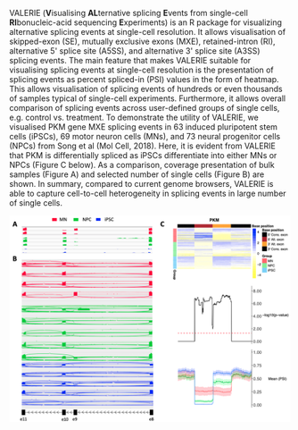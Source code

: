 VALERIE (**V**isualising **AL**ternative splicing **E**vents from single-cell **RI**bonucleic-acid sequencing **E**xperiments) is an R package for visualizing alternative splicing events at single-cell resolution. It allows visualisation of skipped-exon (SE), mutually exclusive exons (MXE), retained-intron (RI), alternative 5' splice site (A5SS), and alternative 3' splice site (A3SS) splicing events. The main feature that makes VALERIE suitable for visualising splicing events at single-cell resolution is the presentation of splicing events as percent spliced-in (PSI) values in the form of heatmap. This allows visualisation of splicing events of hundreds or even thousands of samples typical of single-cell experiments. Furthermore, it allows overall comparison of splicing events across user-defined groups of single cells, e.g. control vs. treatment. To demonstrate the utility of VALERIE, we visualised PKM gene MXE splicing events in 63 induced pluripotent stem cells (iPSCs), 69 motor neuron cells (MNs), and 73 neural progenitor cells (NPCs) from Song et al (Mol Cell, 2018). Here, it is evident from VALERIE that PKM is differentially spliced as iPSCs differentiate into either MNs or NPCs (Figure C below). As a comparison, coverage presentation of bulk samples (Figure A) and selected number of single cells (Figure B) are shown. In summary, compared to current genome browsers, VALERIE is able to capture cell-to-cell heterogeneity in splicing events in large number of single cells.

![](inst/extdata/Plots/2_MXE_Plots_PKM.png)
